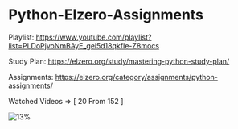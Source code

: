 # Python-Elzero-Assignments


Playlist: https://www.youtube.com/playlist?list=PLDoPjvoNmBAyE_gei5d18qkfIe-Z8mocs

Study Plan: https://elzero.org/study/mastering-python-study-plan/

Assignments: https://elzero.org/category/assignments/python-assignments/

Watched Videos => [ 20 From 152 ]

![13%](https://progress-bar.dev/13/?title=progress)
